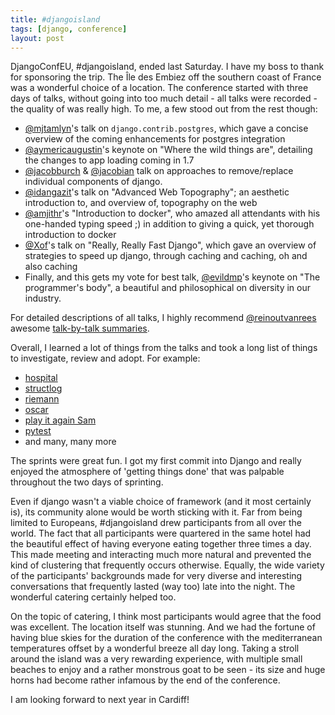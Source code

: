 ```yaml
---
title: #djangoisland
tags: [django, conference]
layout: post
---
```


DjangoConfEU, #djangoisland, ended last Saturday. I have my boss to thank for sponsoring the trip. The Île des Embiez off the southern coast of France was a wonderful choice of a location. The conference started with three days of talks, without going into too much detail - all talks were recorded - the quality of was really high. To me, a few stood out from the rest though:

- [@mjtamlyn](https://twitter.com/mjtamlyn)'s talk on `django.contrib.postgres`, which gave a concise overview of the coming enhancements for postgres integration
- [@aymericaugustin](https://twitter.com/aymericaugustin)'s keynote on "Where the wild things are", detailing the changes to app loading coming in 1.7
- [@jacobburch](https://twitter.com/jacobburch) & [@jacobian](https://twitter.com/jacobian) talk on approaches to remove/replace individual components of django.
- [@idangazit](https://twitter.com/idangazit)'s talk on "Advanced Web Topography"; an aesthetic introduction to, and overview of, topography on the web
- [@amjithr](https://twitter.com/amjithr)'s "Introduction to docker", who amazed all attendants with his one-handed typing speed ;) in addition to giving a quick, yet thorough introduction to docker
- [@Xof](https://twitter.com/Xof)'s talk on "Really, Really Fast Django", which gave an overview of strategies to speed up django, through caching and caching, oh and also caching
- Finally, and this gets my vote for best talk, [@evildmp](https://twitter.com/evildmp)'s keynote on "The programmer's body", a beautiful and philosophical on diversity in our industry.

For detailed descriptions of all talks, I highly recommend [@reinoutvanrees](https://twitter.com/reinoutvanrees) awesome [talk-by-talk summaries](http://reinout.vanrees.org/weblog/tags/djangocon.html).

Overall, I learned a lot of things from the talks and took a long list of things to investigate, review and adopt. For example:

- [hospital](http://hospital.readthedocs.org)
- [structlog](http://www.structlog.org/)
- [riemann](http://riemann.io/)
- [oscar](http://oscarcommerce.com/)
- [play it again Sam](https://github.com/rfk/playitagainsam)
- [pytest](http://pytest.org/latest/)
- and many, many more

The sprints were great fun. I got my first commit into Django and really enjoyed the atmosphere of 'getting things done' that was palpable throughout the two days of sprinting.

Even if django wasn't a viable choice of framework (and it most certainly is), its community alone would be worth sticking with it. Far from being limited to Europeans, #djangoisland drew participants from all over the world. The fact that all participants were quartered in the same hotel had the beautiful effect of having everyone eating together three times a day. This made meeting and interacting much more natural and prevented the kind of clustering that frequently occurs otherwise. Equally, the wide variety of the participants' backgrounds made for very diverse and interesting conversations that frequently lasted (way too) late into the night. The wonderful catering certainly helped too.

On the topic of catering, I think most participants would agree that the food was excellent. The location itself was stunning. And we had the fortune of having blue skies for the duration of the conference with the mediterranean temperatures offset by a wonderful breeze all day long. Taking a stroll around the island was a very rewarding experience, with multiple small beaches to enjoy and a rather monstrous goat to be seen - its size and huge horns had become rather infamous by the end of the conference.

I am looking forward to next year in Cardiff!
